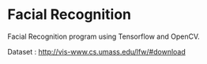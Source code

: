 # Facial Recognition

Facial Recognition program using Tensorflow and OpenCV.

Dataset : http://vis-www.cs.umass.edu/lfw/#download